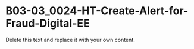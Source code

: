 

# B03-03_0024-HT-Create-Alert-for-Fraud-Digital-EE

Delete this text and replace it with your own content.
